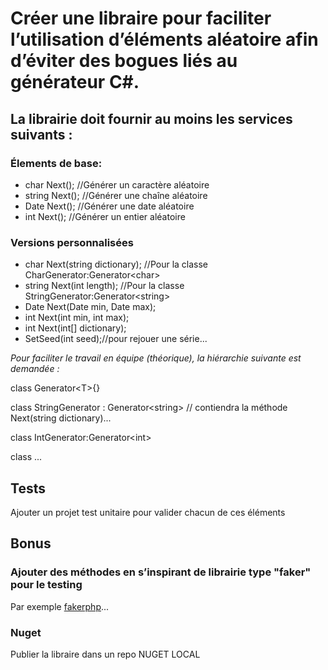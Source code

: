 # Créer une libraire pour faciliter l’utilisation d’éléments aléatoire afin d’éviter des bogues liés au générateur C#.

## La librairie doit fournir au moins les services suivants :

### Élements de base:

- char Next(); //Générer un caractère aléatoire
- string Next(); //Générer une chaîne aléatoire
- Date Next(); //Générer une date aléatoire
- int Next(); //Générer un entier aléatoire

### Versions personnalisées
- char Next(string dictionary); //Pour la classe CharGenerator:Generator\<char\>
- string Next(int length); //Pour la classe StringGenerator:Generator\<string\>
- Date Next(Date min, Date max);
- int Next(int min, int max);
- int Next(int[] dictionary);
- SetSeed(int seed);//pour rejouer une série...

*Pour faciliter le travail en équipe (théorique), la hiérarchie suivante est demandée :*

class Generator\<T\>{}

class StringGenerator : Generator\<string\> // contiendra la méthode Next(string dictionary)...

class IntGenerator:Generator\<int\>

class ...

## Tests
Ajouter un projet test unitaire pour valider chacun de ces éléments

## Bonus

### Ajouter des méthodes en s’inspirant de librairie type "faker" pour le testing
Par exemple [fakerphp](https://fakerphp.github.io/)...

### Nuget
Publier la libraire dans un repo NUGET LOCAL

